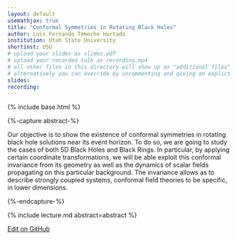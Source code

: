 ```yaml
---
layout: default
usemathjax: true
title: "Conformal Symmetries in Rotating Black Holes"
author: Luis Fernando Temoche Hurtado
institution: Utah State University
shortinst: USU
# upload your slides as slides.pdf
# upload your recorded talk as recording.mp4
# all other files in this directory will show up as "additional files"
# alternatively you can override by uncommenting and giving an explict URL:
slides: 
recording: 
---
```

{% include base.html %}

{%-capture abstract-%}

Our objective is to show the existence of conformal symmetries in rotating black hole solutions near its event horizon. To do so, we are going to study the cases of both 5D Black Holes and Black Rings. In particular, by applying certain coordinate transformations, we will be able exploit this conformal invariance from its geometry as well as the dynamics of scalar fields propagating on this particular background. The invariance allows as to describe strongly coupled systems, conformal field theories to be specific, in lower dimensions.

{%-endcapture-%}

<div class="col-xs-12" markdown="1">
{% include lecture.md abstract=abstract %}

[Edit on GitHub](https://github.com/EinsteinToolkit/et2021uiuc/edit/master/{{page.path}})
</div>
